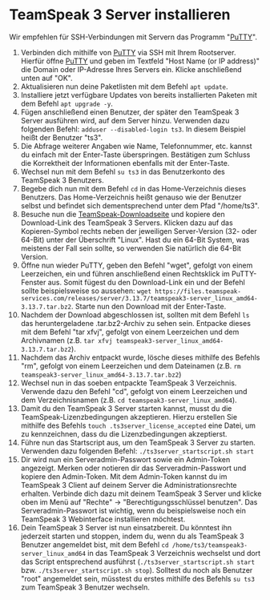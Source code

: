 # TeamSpeak 3 Server installieren

Wir empfehlen für SSH-Verbindungen mit Servern das Programm "[PuTTY](https://www.chiark.greenend.org.uk/\~sgtatham/putty/latest.html)".

1. Verbinden dich mithilfe von [PuTTY](https://www.chiark.greenend.org.uk/\~sgtatham/putty/latest.html) via SSH mit Ihrem Rootserver. \
   Hierfür öffne [PuTTY](https://www.chiark.greenend.org.uk/\~sgtatham/putty/latest.html) und geben im Textfeld "Host Name (or IP address)" die Domain oder IP-Adresse Ihres Servers ein. Klicke anschließend unten auf "OK".
2. Aktualisieren nun deine Paketlisten mit dem Befehl `apt update`.
3. Installiere jetzt verfügbare Updates von bereits installierten Paketen mit dem Befehl `apt upgrade -y`.
4. Fügen anschließend einen Benutzer, der später den TeamSpeak 3 Server ausführen wird, auf dem Server hinzu. Verwenden dazu folgenden Befehl: `adduser --disabled-login ts3`. In diesem Beispiel heißt der Benutzer "ts3".&#x20;
5. Die Abfrage weiterer Angaben wie Name, Telefonnummer, etc. kannst du einfach mit der Enter-Taste überspringen. Bestätigen zum Schluss die Korrektheit der Informationen ebenfalls mit der Enter-Taste.
6. Wechsel nun mit dem Befehl `su ts3` in das Benutzerkonto des TeamSpeak 3 Benutzers.
7. Begebe dich nun mit dem Befehl `cd` in das Home-Verzeichnis dieses Benutzers. Das Home-Verzeichnis heißt genauso wie der Benutzer selbst und befindet sich dementsprechend unter dem Pfad "/home/ts3".
8. Besuche nun die [TeamSpeak-Downloadseite](https://www.teamspeak.com/en/downloads/#server) und kopiere den Download-Link des TeamSpeak 3 Servers. Klicken dazu auf das Kopieren-Symbol rechts neben der jeweiligen Server-Version (32- oder 64-Bit) unter der Überschrift "Linux". Hast du ein 64-Bit System, was meistens der Fall sein sollte, so verwenden Sie natürlich die 64-Bit Version.
9. Öffne nun wieder PuTTY, geben den Befehl "wget", gefolgt von einem Leerzeichen, ein und führen anschließend einen Rechtsklick im PuTTY-Fenster aus. Somit fügest du den Download-Link ein und der Befehl sollte beispielsweise so aussehen: `wget https://files.teamspeak-services.com/releases/server/3.13.7/teamspeak3-server_linux_amd64-3.13.7.tar.bz2`. Starte nun den Download mit der Enter-Taste.
10. Nachdem der Download abgeschlossen ist, sollten mit dem Befehl `ls` das heruntergeladene .tar.bz2-Archiv zu sehen sein. Entpacke dieses mit dem Befehl "tar xfvj", gefolgt von einem Leerzeichen und dem Archivnamen (z.B. `tar xfvj teamspeak3-server_linux_amd64-3.13.7.tar.bz2`).
11. Nachdem das Archiv entpackt wurde, lösche dieses mithilfe des Befehls "rm", gefolgt von einem Leerzeichen und dem Dateinamen (z.B. `rm teamspeak3-server_linux_amd64-3.13.7.tar.bz2`)
12. Wechsel nun in das soeben entpackte TeamSpeak 3 Verzeichnis. Verwende dazu den Befehl "cd", gefolgt von einem Leerzeichen und dem Verzeichnisnamen (z.B. `cd teamspeak3-server_linux_amd64`).
13. Damit du den TeamSpeak 3 Server starten kannst, musst du die TeamSpeak-Lizenzbedingungen akzeptieren. Hierzu erstellen Sie mithilfe des Befehls `touch .ts3server_license_accepted` eine Datei, um zu kennzeichnen, dass du die Lizenzbedingungen akzeptierst.
14. Führe nun das Startscript aus, um den TeamSpeak 3 Server zu starten. Verwenden dazu  folgenden Befehl: `./ts3server_startscript.sh start`
15. Dir wird nun ein Serveradmin-Passwort sowie ein Admin-Token angezeigt. Merken oder notieren dir das Serveradmin-Passwort und kopiere den Admin-Token. Mit dem Admin-Token kannst du im TeamSpeak 3 Client auf deinem Server die Administrationsrechte erhalten. Verbinde dich dazu mit deinem TeamSpeak 3 Server und klicke oben im Menü auf "Rechte" -> "Berechtigungsschlüssel benutzen". Das Serveradmin-Passwort ist wichtig, wenn du beispielsweise noch ein TeamSpeak 3 Webinterface installieren möchtest.
16. Dein TeamSpeak 3 Server ist nun einsatzbereit. Du könntest ihn jederzeit starten und stoppen, indem du, wenn du als TeamSpeak 3 Benutzer angemeldet bist, mit dem Befehl `cd /home/ts3/teamspeak3-server_linux_amd64` in das TeamSpeak 3 Verzeichnis wechselst und dort das Script entsprechend ausführst (`./ts3server_startscript.sh start` bzw. `./ts3server_startscript.sh stop`). Solltest du noch als Benutzer "root" angemeldet sein, müsstest du erstes mithilfe des Befehls `su ts3` zum TeamSpeak 3 Benutzer wechseln.
